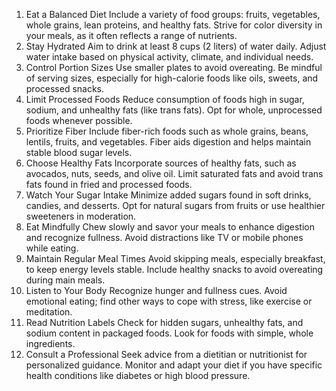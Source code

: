 1. Eat a Balanced Diet
Include a variety of food groups: fruits, vegetables, whole grains, lean proteins, and healthy fats.
Strive for color diversity in your meals, as it often reflects a range of nutrients.
2. Stay Hydrated
Aim to drink at least 8 cups (2 liters) of water daily.
Adjust water intake based on physical activity, climate, and individual needs.
3. Control Portion Sizes
Use smaller plates to avoid overeating.
Be mindful of serving sizes, especially for high-calorie foods like oils, sweets, and processed snacks.
4. Limit Processed Foods
Reduce consumption of foods high in sugar, sodium, and unhealthy fats (like trans fats).
Opt for whole, unprocessed foods whenever possible.
5. Prioritize Fiber
Include fiber-rich foods such as whole grains, beans, lentils, fruits, and vegetables.
Fiber aids digestion and helps maintain stable blood sugar levels.
6. Choose Healthy Fats
Incorporate sources of healthy fats, such as avocados, nuts, seeds, and olive oil.
Limit saturated fats and avoid trans fats found in fried and processed foods.
7. Watch Your Sugar Intake
Minimize added sugars found in soft drinks, candies, and desserts.
Opt for natural sugars from fruits or use healthier sweeteners in moderation.
8. Eat Mindfully
Chew slowly and savor your meals to enhance digestion and recognize fullness.
Avoid distractions like TV or mobile phones while eating.
9. Maintain Regular Meal Times
Avoid skipping meals, especially breakfast, to keep energy levels stable.
Include healthy snacks to avoid overeating during main meals.
10. Listen to Your Body
Recognize hunger and fullness cues.
Avoid emotional eating; find other ways to cope with stress, like exercise or meditation.
11. Read Nutrition Labels
Check for hidden sugars, unhealthy fats, and sodium content in packaged foods.
Look for foods with simple, whole ingredients.
12. Consult a Professional
Seek advice from a dietitian or nutritionist for personalized guidance.
Monitor and adapt your diet if you have specific health conditions like diabetes or high blood pressure.